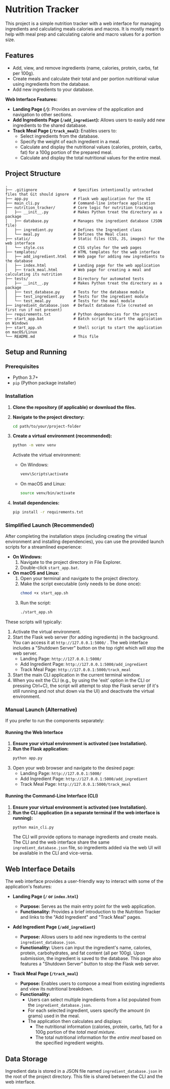 # Nutrition Tracker

This project is a simple nutrition tracker with a web interface for managing ingredients and calculating meals calories and macros. It is mostly meant to help with meal prep and calculating calorie and macro values for a portion size. 

## Features

*   Add, view, and remove ingredients (name, calories, protein, carbs, fat per 100g).
*   Create meals and calculate their total and per portion nutritional value using ingredients from the database.
*   Add new ingredients to your database.

**Web Interface Features:**
*   **Landing Page (`/`):** Provides an overview of the application and navigation to other sections.
*   **Add Ingredients Page (`/add_ingredient`):** Allows users to easily add new ingredients to the shared database.
*   **Track Meal Page (`/track_meal`):** Enables users to:
    *   Select ingredients from the database.
    *   Specify the weight of each ingredient in a meal.
    *   Calculate and display the nutritional values (calories, protein, carbs, fat) for a 100g portion of the prepared meal.
    *   Calculate and display the total nutritional values for the entire meal.

## Project Structure

```
.
├── .gitignore                # Specifies intentionally untracked files that Git should ignore
├── app.py                    # Flask web application for the UI
├── main_cli.py               # Command-line interface application
├── nutrition_tracker/        # Core logic for nutrition tracking
│   ├── __init__.py           # Makes Python treat the directory as a package
│   ├── database.py           # Manages the ingredient database (JSON file)
│   ├── ingredient.py         # Defines the Ingredient class
│   └── meal.py               # Defines the Meal class
├── static/                   # Static files (CSS, JS, images) for the web interface
│   └── style.css             # CSS styles for the web pages
├── templates/                # HTML templates for the web interface
│   ├── add_ingredient.html   # Web page for adding new ingredients to the database
│   ├── index.html            # Landing page for the web application
│   ├── track_meal.html       # Web page for creating a meal and calculating its nutrition
├── tests/                    # Directory for automated tests
│   ├── __init__.py           # Makes Python treat the directory as a package
│   ├── test_database.py      # Tests for the database module
│   ├── test_ingredient.py    # Tests for the ingredient module
│   └── test_meal.py          # Tests for the meal module
├── ingredient_database.json  # Default database file (created on first run if not present)
├── requirements.txt          # Python dependencies for the project
├── start_app.bat             # Batch script to start the application on Windows
├── start_app.sh              # Shell script to start the application on macOS/Linux
└── README.md                 # This file
```

## Setup and Running

### Prerequisites

*   Python 3.7+
*   `pip` (Python package installer)

### Installation

1.  **Clone the repository (if applicable) or download the files.**

2.  **Navigate to the project directory:**
    ```bash
    cd path/to/your/project-folder
    ```

3.  **Create a virtual environment (recommended):**
    ```bash
    python -m venv venv
    ```
    Activate the virtual environment:
    *   On Windows:
        ```bash
        venv\Scripts\activate
        ```
    *   On macOS and Linux:
        ```bash
        source venv/bin/activate
        ```

4.  **Install dependencies:**
    ```bash
    pip install -r requirements.txt
    ```

### Simplified Launch (Recommended)

After completing the installation steps (including creating the virtual environment and installing dependencies), you can use the provided launch scripts for a streamlined experience:

*   **On Windows:**
    1.  Navigate to the project directory in File Explorer.
    2.  Double-click `start_app.bat`.
*   **On macOS and Linux:**
    1.  Open your terminal and navigate to the project directory.
    2.  Make the script executable (only needs to be done once):
        ```bash
        chmod +x start_app.sh
        ```
    3.  Run the script:
        ```bash
        ./start_app.sh
        ```

These scripts will typically:
1.  Activate the virtual environment.
2.  Start the Flask web server (for adding ingredients) in the background. You can access it at `http://127.0.0.1:5000/` . The web interface includes a "Shutdown Server" button on the top right which will stop the web server.
    *   Landing Page: `http://127.0.0.1:5000/`
    *   Add Ingredient Page: `http://127.0.0.1:5000/add_ingredient`
    *   Track Meal Page: `http://127.0.0.1:5000/track_meal`
3.  Start the main CLI application in the current terminal window.
4.  When you exit the CLI (e.g., by using the 'exit' option in the CLI or pressing Ctrl+C), the script will attempt to stop the Flask server (if it's still running and not shut down via the UI) and deactivate the virtual environment.

### Manual Launch (Alternative)

If you prefer to run the components separately:

#### Running the Web Interface

1.  **Ensure your virtual environment is activated (see Installation).**
2.  **Run the Flask application:**
    ```bash
    python app.py
    ```
3.  Open your web browser and navigate to the desired page:
    *   Landing Page: `http://127.0.0.1:5000/`
    *   Add Ingredient Page: `http://127.0.0.1:5000/add_ingredient`
    *   Track Meal Page: `http://127.0.0.1:5000/track_meal`

#### Running the Command-Line Interface (CLI)

1.  **Ensure your virtual environment is activated (see Installation).**
2.  **Run the CLI application (in a separate terminal if the web interface is running):**
    ```bash
    python main_cli.py
    ```
    The CLI will provide options to manage ingredients and create meals. The CLI and the web interface share the same `ingredient_database.json` file, so ingredients added via the web UI will be available in the CLI and vice-versa.

## Web Interface Details

The web interface provides a user-friendly way to interact with some of the application's features:

*   **Landing Page (`/` or `index.html`)**
    *   **Purpose:** Serves as the main entry point for the web application.
    *   **Functionality:** Provides a brief introduction to the Nutrition Tracker and links to the "Add Ingredient" and "Track Meal" pages.

*   **Add Ingredient Page (`/add_ingredient`)**
    *   **Purpose:** Allows users to add new ingredients to the central `ingredient_database.json`.
    *   **Functionality:** Users can input the ingredient's name, calories, protein, carbohydrates, and fat content (all per 100g). Upon submission, the ingredient is saved to the database. This page also features a "Shutdown Server" button to stop the Flask web server.

*   **Track Meal Page (`/track_meal`)**
    *   **Purpose:** Enables users to compose a meal from existing ingredients and view its nutritional breakdown.
    *   **Functionality:**
        *   Users can select multiple ingredients from a list populated from the `ingredient_database.json`.
        *   For each selected ingredient, users specify the amount (in grams) used in the meal.
        *   The application then calculates and displays:
            *   The nutritional information (calories, protein, carbs, fat) for a 100g portion of the *total meal mixture*.
            *   The total nutritional information for the *entire meal* based on the specified ingredient weights.

## Data Storage

Ingredient data is stored in a JSON file named `ingredient_database.json` in the root of the project directory. This file is shared between the CLI and the web interface.
